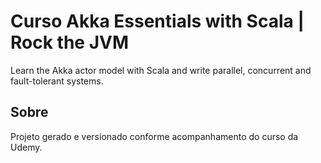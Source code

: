 # Curso Akka Essentials with Scala | Rock the JVM

Learn the Akka actor model with Scala and write parallel, concurrent and fault-tolerant systems.

## Sobre

Projeto gerado e versionado conforme acompanhamento do curso da Udemy.
